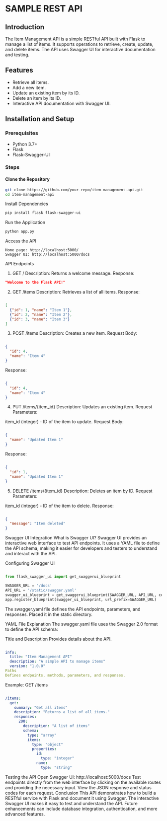 # SAMPLE REST API

## Introduction
The Item Management API is a simple RESTful API built with Flask to manage a list of items. It supports operations to retrieve, create, update, and delete items. The API uses Swagger UI for interactive documentation and testing.

## Features
- Retrieve all items.
- Add a new item.
- Update an existing item by its ID.
- Delete an item by its ID.
- Interactive API documentation with Swagger UI.

## Installation and Setup

### Prerequisites
- Python 3.7+
- Flask
- Flask-Swagger-UI

### Steps

#### Clone the Repository

```bash
git clone https://github.com/your-repo/item-management-api.git
cd item-management-api
```
Install Dependencies

```bash
pip install flask flask-swagger-ui
```
Run the Application
```bash
python app.py
```
Access the API
```
Home page: http://localhost:5000/
Swagger UI: http://localhost:5000/docs
```
API Endpoints
1. GET /
Description: Returns a welcome message.
Response:

```json
"Welcome to the Flask API!"
```
2. GET /items
Description: Retrieves a list of all items.
Response:

```json

[
  {"id": 1, "name": "Item 1"},
  {"id": 2, "name": "Item 2"},
  {"id": 3, "name": "Item 3"}
]
```
3. POST /items
Description: Creates a new item.
Request Body:

```json

{
  "id": 4,
  "name": "Item 4"
}
```
Response:

```json

{
  "id": 4,
  "name": "Item 4"
}
```
4. PUT /items/{item_id}
Description: Updates an existing item.
Request Parameters:

item_id (integer) - ID of the item to update.
Request Body:
```json

{
  "name": "Updated Item 1"
}
```
Response:

```json

{
  "id": 1,
  "name": "Updated Item 1"
}
```
5. DELETE /items/{item_id}
Description: Deletes an item by ID.
Request Parameters:

item_id (integer) - ID of the item to delete.
Response:
```json

{
  "message": "Item deleted"
}
```
Swagger UI Integration
What is Swagger UI?
Swagger UI provides an interactive web interface to test API endpoints. It uses a YAML file to define the API schema, making it easier for developers and testers to understand and interact with the API.

Configuring Swagger UI

```python

from flask_swagger_ui import get_swaggerui_blueprint

SWAGGER_URL = '/docs'
API_URL = '/static/swagger.yaml'
swagger_ui_blueprint = get_swaggerui_blueprint(SWAGGER_URL, API_URL, config={'app_name': "Item Management API"})
app.register_blueprint(swagger_ui_blueprint, url_prefix=SWAGGER_URL)
```

The swagger.yaml file defines the API endpoints, parameters, and responses. Placed it in the static directory.

YAML File Explanation
The swagger.yaml file uses the Swagger 2.0 format to define the API schema:

Title and Description
Provides details about the API.

```yaml

info:
  title: "Item Management API"
  description: "A simple API to manage items"
  version: "1.0.0"
Paths
Defines endpoints, methods, parameters, and responses.

```
Example: GET /items

```yaml

/items:
  get:
    summary: "Get all items"
    description: "Returns a list of all items."
    responses:
      200:
        description: "A list of items"
        schema:
          type: "array"
          items:
            type: "object"
            properties:
              id:
                type: "integer"
              name:
                type: "string"

```
Testing the API
Open Swagger UI: http://localhost:5000/docs
Test endpoints directly from the web interface by clicking on the available routes and providing the necessary input.
View the JSON response and status codes for each request.
Conclusion
This API demonstrates how to build a RESTful service with Flask and document it using Swagger. The interactive Swagger UI makes it easy to test and understand the API. Future enhancements can include database integration, authentication, and more advanced features.

